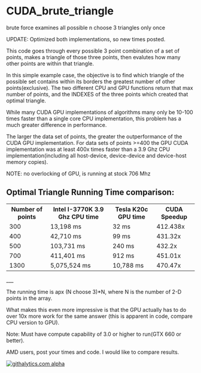 CUDA_brute_triangle
===================

brute force examines all possible n choose 3 triangles only once

UPDATE: Optimized both implementations, so new times posted.

This code goes through every possible 3 point combination of a set of points, makes a triangle of those three points, then evalutes how many other points are within that triangle. 

In this simple example case, the objective is to find which triangle of the possible set contains within its borders the greatest number of other points(exclusive). The two different CPU and GPU functions return that max number of points, and the INDEXES of the three points which created that optimal triangle.

While many CUDA GPU implementations of algorithms many only be 10-100 times faster than a single core CPU implementation, this problem has a much greater difference in performance.

The larger the data set of points, the greater the outperformance of the CUDA GPU implementation. For data sets of points >=400 the GPU CUDA implementation was at least 400x times faster than a 3.9 Ghz CPU implementation(including all host-device, device-device and device-host memory copies). 

NOTE: no overlocking of GPU, is running at stock 706 Mhz

Optimal Triangle Running Time comparison:
---
<table>
<tr>
    <th>Number of points</th><th>Intel I-3770K 3.9 Ghz CPU time </th><th>Tesla K20c GPU time </th><th> CUDA Speedup</th>
</tr>
    <tr>
    <td> 300</td><td> 13,198 ms </td><td> 32 ms </td><td> 412.438x</td>
  </tr
  <tr>
    <td> 400</td><td> 42,710 ms </td><td> 99 ms </td><td> 431.32x </td>
</tr>
<tr>
    <td> 500</td><td> 103,731 ms</td><td> 240 ms </td><td> 432.2x </td>
</tr>
<tr>
    <td> 700</td><td> 411,401 ms</td><td> 912 ms </td><td> 451.01x </td>
</tr>
<tr>
    <td> 1300</td><td> 5,075,524 ms</td><td> 10,788 ms </td><td> 470.47x </td>
</tr>
</table>
___

The running time is apx (N choose 3)*N, where N is the number of 2-D points in the array. 

What makes this even more impressive is that the GPU actually has to do over 10x more work for the same answer (this is apparent in code, compare CPU version to GPU).

Note: Must have compute capability of 3.0 or higher to run(GTX 660 or better).

AMD users, post your times and code. I would like to compare results.

 <script>
  (function(i,s,o,g,r,a,m){i['GoogleAnalyticsObject']=r;i[r]=i[r]||function(){
  (i[r].q=i[r].q||[]).push(arguments)},i[r].l=1*new Date();a=s.createElement(o),
  m=s.getElementsByTagName(o)[0];a.async=1;a.src=g;m.parentNode.insertBefore(a,m)
  })(window,document,'script','//www.google-analytics.com/analytics.js','ga');

  ga('create', 'UA-43459430-1', 'github.com');
  ga('send', 'pageview');

</script>

[![githalytics.com alpha](https://cruel-carlota.pagodabox.com/8024c83bd0328155085f6a67bc179d04 "githalytics.com")](http://githalytics.com/OlegKonings/CUDA_brute_triangle)

